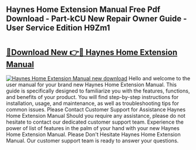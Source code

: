 ## Haynes Home Extension Manual Free Pdf Download - Part-kCU New Repair Owner Guide - User Service Edition H9Zm1

# <h2><a href="http://cf20365.oget.top/?id=Haynes+Home+Extension+Manual">🔗Download New 👉🔴 Haynes Home Extension Manual</a></h2>

[![Haynes Home Extension Manual new download](https://i.imgur.com/5g1atiW.png)](http://cf20365.oget.top/?id=Haynes+Home+Extension+Manual)
Hello and welcome to the user manual for your brand new Haynes Home Extension Manual. This guide is specifically designed to familiarize you with the features, functions, and benefits of your product. You will find step-by-step instructions for installation, usage, and maintenance, as well as troubleshooting tips for common issues. Please Contact Customer Support for Assistance Haynes Home Extension Manual Should you require any assistance, please do not hesitate to contact our dedicated customer support team. Experience the power of list of features in the palm of your hand with your new Haynes Home Extension Manual. Please Don't Hesitate Haynes Home Extension Manual. Our customer support team is ready to answer your questions.
